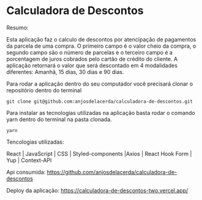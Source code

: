 # Calculadora de Descontos

Resumo:

Esta aplicação faz o calculo de descontos por atencipação de pagamentos da parcela de uma compra. O primeiro campo é o valor cheio da compra, o segundo campo são o número de parcelas e o terceiro campo é a porcentagem de juros cobrados pelo cartão de crédito do cliente. A aplicação retornará o valor que será descontado em 4 modalidades diferentes: Amanhã, 15 dias, 30 dias e 90 dias.

Para rodar a aplicação dentro do seu computador você precisará clonar o repositório dentro do terminal 

````
git clone git@github.com:anjosdelacerda/calculadora-de-descontos.git
````

Para instalar as tecnologias utilizadas na aplicação basta rodar o comando yarn dentro do terminal na pasta clonada.

````
yarn
````

Tencologias utilizadas:


React | JavaScript | CSS | Styled-components |Axios | React Hook Form | Yup | Context-API


Api consumida: https://github.com/anjosdelacerda/calculadora-de-descontos 

Deploy da aplicação: https://calculadora-de-descontos-two.vercel.app/
